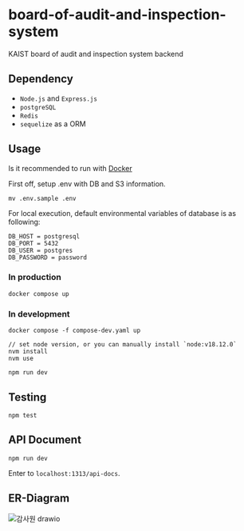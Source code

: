 # board-of-audit-and-inspection-system

KAIST board of audit and inspection system backend

## Dependency

-   `Node.js` and `Express.js`
-   `postgreSQL`
-   `Redis`
-   `sequelize` as a ORM

## Usage

Is it recommended to run with [Docker](https://www.docker.com/)

First off, setup .env with DB and S3 information.

```
mv .env.sample .env
```

For local execution, default environmental variables of database is as following:

```
DB_HOST = postgresql
DB_PORT = 5432
DB_USER = postgres
DB_PASSWORD = password
```

### In production

```
docker compose up
```

### In development

```
docker compose -f compose-dev.yaml up

// set node version, or you can manually install `node:v18.12.0`
nvm install
nvm use

npm run dev
```

## Testing

```
npm test
```

## API Document

```
npm run dev
```

Enter to `localhost:1313/api-docs`.

## ER-Diagram

![감사원 drawio](images/감사원.drawio.png)

